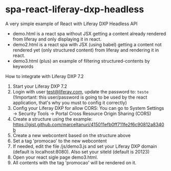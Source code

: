 # spa-react-liferay-dxp-headless

A very simple example of React with Liferay DXP Headless API

- demo.html is a react spa without JSX getting a content already rendered from liferay and only displaying it in react.
- demo2.html is a react spa with JSX (using babel) getting a content not rendered yet (only structured content) from liferay and rendering it in react.
- demo3.html (plus) an example of filtering structured-contents by keywords

How to integrate with Liferay DXP 7.2

1. Start your Liferay DXP 7.2
2. Login with user test@liferay.com, update the password to: `teste` (!Important: this user/password is going to be used by the react application, that's why you must to config it correctly)
3. Config your Liferay DXP for allow CORS: You can go to System Settings -> Security Tools -> Portal Cross Resource Origin Sharing (CORS)
4. Create a structure using the example: https://gist.github.com/marceltanuri/415011efb0ff711fe2f6c90812a8340b
5. Create a new webcontent based on the structure above
6. Set a tag 'promocao' to the new webcontent
7. If needed, edit the file /js/demo3.js and set your Liferay DXP domain (default is localhost:8080). Also set your siteId (default is 20123)
8. Open your react sigle page demo3.html.
9. All contents with the tag 'promocao' will be rendered on it.

